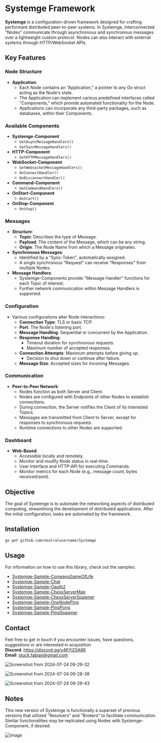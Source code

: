 # Systemge Framework

**Systemge** is a configuration-driven framework designed for crafting performant distributed peer-to-peer systems. In Systemge, interconnected "Nodes" communicate through asynchronous and synchronous messages over a lightweight custom protocol. Nodes can also interact with external systems through HTTP/WebSocket APIs.

## Key Features

### Node Structure
- **Application**:
  - Each Node contains an "Application," a pointer to any Go struct acting as the Node's state.
  - The Application can implement various predefined interfaces called "Components," which provide automated functionality for the Node.
  - Applications can incorporate any third-party packages, such as databases, within their Components.

### Available Components
- **Systemge-Component**
  - `GetAsyncMessageHandlers()`
  - `GetSyncMessageHandlers()`
- **HTTP-Component**
  - `GetHTTPMessageHandlers()`
- **WebSocket-Component**
  - `GetWebsocketMessageHandlers()`
  - `OnConnectHandler()`
  - `OnDisconnectHandler()`
- **Command-Component**
  - `GetCommandHandlers()`
- **OnStart-Component**
  - `OnStart()`
- **OnStop-Component**
  - `OnStop()`

### Messages
- **Structure**:
  - **Topic**: Describes the type of Message.
  - **Payload**: The content of the Message, which can be any string.
  - **Origin**: The Node Name from which a Message originates.
- **Synchronous Messages**:
  - Identified by a "Sync-Token", automatically assigned.
  - A single synchronous "Request" can receive "Responses" from multiple Nodes.
- **Message Handlers**:
  - Systemge-Components provide "Message Handler" functions for each Topic of interest.
  - Further network communication within Message Handlers is supported.

### Configuration
- Various configurations alter Node interactions:
  - **Connection Type**: TLS or basic TCP.
  - **Port**: The Node's listening port.
  - **Message Handling**: Sequential or concurrent by the Application.
  - **Response Handling**: 
    - Timeout duration for synchronous requests.
    - Maximum number of accepted responses.
  - **Connection Attempts**: Maximum attempts before giving up.
    - Decision to shut down or continue after failure.
  - **Message Size**: Accepted sizes for incoming Messages.

### Communication
- **Peer-to-Peer Network**:
  - Nodes function as both Server and Client.
  - Nodes are configured with Endpoints of other Nodes to establish connections.
  - During connection, the Server notifies the Client of its interested Topics.
  - Messages are transmitted from Client to Server, except for responses to synchronous requests.
  - Runtime connections to other Nodes are supported.

### Dashboard
- **Web-Based**:
  - Accessible locally and remotely.
  - Monitor and modify Node status in real-time.
  - User Interface and HTTP-API for executing Commands.
  - Monitor metrics for each Node (e.g., message count, bytes received/sent).

## Objective

The goal of Systemge is to automate the networking aspects of distributed computing, streamlining the development of distributed applications. After the initial configuration, tasks are automated by the framework.

## Installation

```sh
go get github.com/neutralusername/Systemge
```


## Usage

For information on how to use this library, check out the samples:

- [Systemge-Sample-ConwaysGameOfLife](https://github.com/neutralusername/Systemge-Sample-ConwaysGameOfLife)
- [Systemge-Sample-Chat](https://github.com/neutralusername/Systemge-Sample-Chat)
- [Systemge-Sample-Oauth2](https://github.com/neutralusername/SystemgeSampleOauth2)
- [Systemge-Sample-ChessServerMap](https://github.com/neutralusername/SystemgeSampleChessServerMap)
- [Systemge-Sample-ChessServerSpawner](https://github.com/neutralusername/Systemge-Sample-ChessServerSpawner)
- [Systemge-Sample-OneNodePing](https://github.com/neutralusername/SystemgeSampleOneNodePing)
- [Systemge-Sample-PingPong](https://github.com/neutralusername/Systemge-Sample-PingPong)
- [Systemge-Sample-PingSpawner](https://github.com/neutralusername/Systemge-Sample-PingSpawner)





## Contact

Feel free to get in touch if you encounter issues, have questions, suggestions or are interested in acquisition  
**Discord**: https://discord.gg/y4KYj25A8K  
**Email**: stuck.fabian@gmail.com  

![Screenshot from 2024-07-24 09-29-32](https://github.com/user-attachments/assets/ca0951cc-220f-4131-ac65-edbb718bf13c)

![Screenshot from 2024-07-24 09-28-38](https://github.com/user-attachments/assets/548d891b-bc64-48eb-b97b-8022ca0c17d8)

![Screenshot from 2024-07-24 09-29-43](https://github.com/user-attachments/assets/66fe338c-33d8-4794-93c1-ff89f779793e)



## Notes
This new version of Systemge is functionally a superset of previous versions that utilized "Resolvers" and "Brokers" to facilitate communication.  
Similar functionalities may be replicated using Nodes with Systemge-Component, if desired.

![image](https://github.com/user-attachments/assets/9205eff6-698b-46c6-b180-835d2d3fafab)
